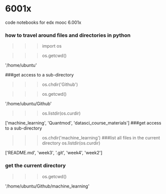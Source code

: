 6001x
=====

code notebooks for edx mooc 6.001x

### how to travel around files and directories in python
>>> import os

>>> os.getcwd()

'/home/ubuntu'

###get access to a sub-directory
>>> os.chdir('Github')

>>> os.getcwd()

'/home/ubuntu/Github'

>>> os.listdir(os.curdir)

['machine_learning', 'Quantmod', 'datasci_course_materials']
###get access to a sub-directory
>>> os.chdir('machine_learning')
###list all files in the current directory
>>> os.listdir(os.curdir)

['README.md', 'week3', '.git', 'week4', 'week2']
### get the current directory
>>> os.getcwd()

'/home/ubuntu/Github/machine_learning'

